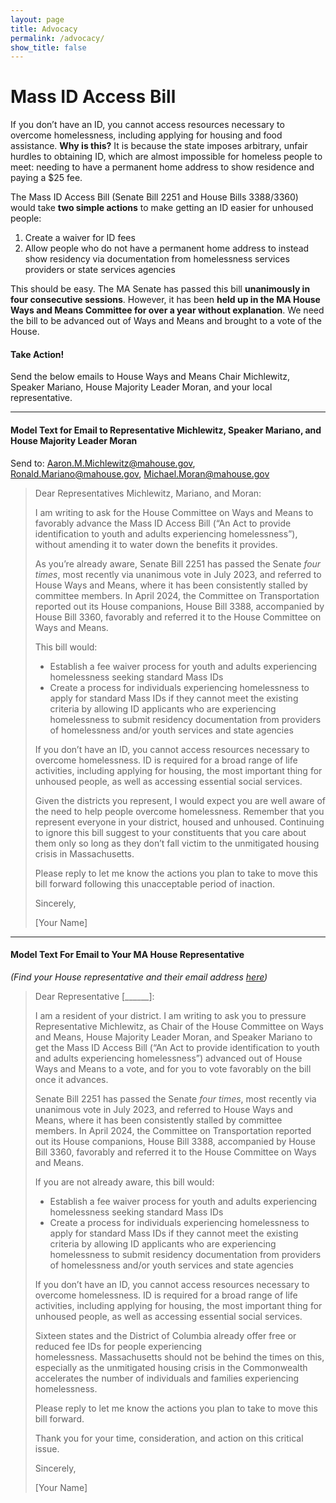 ```yaml
---
layout: page
title: Advocacy
permalink: /advocacy/
show_title: false
---
```


# Mass ID Access Bill

If you don’t have an ID, you cannot access resources necessary to overcome homelessness, including applying for housing and food assistance. **Why is this?** It is because the state imposes arbitrary, unfair hurdles to obtaining ID, which are almost impossible for homeless people to meet: needing to have a permanent home address to show residence and paying a $25 fee.

The Mass ID Access Bill (Senate Bill 2251 and House Bills 3388/3360) would take **two simple actions** to make getting an ID easier for unhoused people:
1. Create a waiver for ID fees
2. Allow people who do not have a permanent home address to instead show residency via documentation from homelessness services providers or state services agencies

This should be easy. The MA Senate has passed this bill **unanimously in four consecutive sessions**. However, it has been **held up in the MA House Ways and Means Committee for over a year without explanation**. We need the bill to be advanced out of Ways and Means and brought to a vote of the House.

#### Take Action!

Send the below emails to House Ways and Means Chair Michlewitz, Speaker Mariano, House Majority Leader Moran, and your local representative.

---

#### Model Text for Email to Representative Michlewitz, Speaker Mariano, and House Majority Leader Moran

Send to: [Aaron.M.Michlewitz@mahouse.gov](mailto:Aaron.M.Michlewitz@mahouse.gov), [Ronald.Mariano@mahouse.gov](mailto:Ronald.Mariano@mahouse.gov), [Michael.Moran@mahouse.gov](mailto:Michael.Moran@mahouse.gov)

> Dear Representatives Michlewitz, Mariano, and Moran:
>
> I am writing to ask for the House Committee on Ways and Means to favorably advance the Mass ID Access Bill (“An Act to provide identification to youth and adults experiencing homelessness”), without amending it to water down the benefits it provides.
>
> As you’re already aware, Senate Bill 2251 has passed the Senate *four times*, most recently via unanimous vote in July 2023, and referred to House Ways and Means, where it has been consistently stalled by committee members. In April 2024, the Committee on Transportation reported out its House companions, House Bill 3388, accompanied by House Bill 3360, favorably and referred it to the House Committee on Ways and Means.
>
> This bill would:
>
> * Establish a fee waiver process for youth and adults experiencing homelessness seeking standard Mass IDs
> * Create a process for individuals experiencing homelessness to apply for standard Mass IDs if they cannot meet the existing criteria by allowing ID applicants who are experiencing homelessness to submit residency documentation from providers of homelessness and/or youth services and state agencies
>
> If you don’t have an ID, you cannot access resources necessary to overcome homelessness. ID is required for a broad range of life activities, including applying for housing, the most important thing for unhoused people, as well as accessing essential social services.
> 
> Given the districts you represent, I would expect you are well aware of the need to help people overcome homelessness. Remember that you represent everyone in your district, housed and unhoused. Continuing to ignore this bill suggest to your constituents that you care about them only so long as they don’t fall victim to the unmitigated housing crisis in Massachusetts.
>
> Please reply to let me know the actions you plan to take to move this bill forward following this unacceptable period of inaction.
>
> Sincerely,
>
> [Your Name]

---

#### Model Text For Email to Your MA House Representative

*(Find your House representative and their email address [here](https://malegislature.gov/Search/FindMyLegislator))*

> Dear Representative [______]:
> 
> I am a resident of your district. I am writing to ask you to pressure Representative Michlewitz, as Chair of the House Committee on Ways and Means, House Majority Leader Moran, and Speaker Mariano to get the Mass ID Access Bill (“An Act to provide identification to youth and adults experiencing homelessness”) advanced out of House Ways and Means to a vote, and for you to vote favorably on the bill once it advances.
> 
> Senate Bill 2251 has passed the Senate *four times*, most recently via unanimous vote in July 2023, and referred to House Ways and Means, where it has been consistently stalled by committee members. In April 2024, the Committee on Transportation reported out its House companions, House Bill 3388, accompanied by House Bill 3360, favorably and referred it to the House Committee on Ways and Means.
> 
> If you are not already aware, this bill would:
> 
> * Establish a fee waiver process for youth and adults experiencing homelessness seeking standard Mass IDs
> * Create a process for individuals experiencing homelessness to apply for standard Mass IDs if they cannot meet the existing criteria by allowing ID applicants who are experiencing homelessness to submit residency documentation from providers of homelessness and/or youth services and state agencies
> 
> If you don’t have an ID, you cannot access resources necessary to overcome homelessness. ID is required for a broad range of life activities, including applying for housing, the most important thing for unhoused people, as well as accessing essential social services.
> 
> Sixteen states and the District of Columbia already offer free or reduced fee IDs for people experiencing homelessness. Massachusetts should not be behind the times on this, especially as the unmitigated housing crisis in the Commonwealth accelerates the number of individuals and families experiencing homelessness.
> 
> Please reply to let me know the actions you plan to take to move this bill forward.
> 
> Thank you for your time, consideration, and action on this critical issue.
> 
> Sincerely,
> 
> [Your Name]